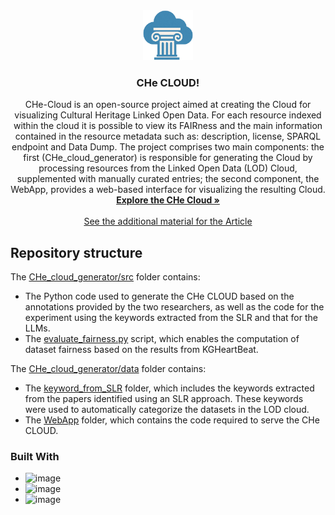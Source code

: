 <div align="center">
  <a href="https://github.com/github_username/repo_name">
    <img src="WebApp/frontend/che-cloud/public/favicon.png" alt="Logo" width="80" height="80">
  </a>

<h3 align="center">CHe CLOUD!</h3>

  <p align="center">
    CHe-Cloud is an open-source project aimed at creating the Cloud for visualizing Cultural Heritage Linked Open Data. For each resource indexed within the cloud it is possible to view its FAIRness and the main information contained in the resource metadata such as: description, license, SPARQL endpoint and Data Dump.
    The project comprises two main components: the first (CHe_cloud_generator) is responsible for generating the Cloud by processing resources from the Linked Open Data (LOD) Cloud, supplemented with manually curated entries; the second component, the WebApp, provides a web-based interface for visualizing the resulting Cloud.
    <br />
    <a href="http://isislab.it:12280/CHe-cloud/"><strong>Explore the CHe Cloud »</strong></a>
    <br />
    <br />
    <a href=gabrielet0.github.io/CHe-CLOUD/">See the additional material for the Article</a>
    <!-- &middot;
    <a href="https://github.com/github_username/repo_name/issues/new?labels=bug&template=bug-report---.md">Report Bug</a>
    &middot;
    <a href="https://github.com/github_username/repo_name/issues/new?labels=enhancement&template=feature-request---.md">Request Feature</a> !-->
  </p>
</div>

## Repository structure
The [CHe_cloud_generator/src](./CHe_cloud_generator/src/) folder contains:
- The Python code used to generate the CHe CLOUD based on the annotations provided by the two researchers, as well as the code for the experiment using the keywords extracted from the SLR and that for the LLMs.
- The [evaluate_fairness.py](./CHe_cloud_generator/src/evaluate_fairness.py) script, which enables the computation of dataset fairness based on the results from KGHeartBeat.

The [CHe_cloud_generator/data](./CHe_cloud_generator/data/) folder contains:
- The [keyword_from_SLR](./CHe_cloud_generator/data/keywords_from_SLR/) folder, which includes the keywords extracted from the papers identified using an SLR approach. These keywords were used to automatically categorize the datasets in the LOD cloud.
- The [WebApp](./WebApp/) folder, which contains the code required to serve the CHe CLOUD.

### Built With
* ![image](https://img.shields.io/badge/Python-FFD43B?style=for-the-badge&logo=python&logoColor=blue)
* ![image](https://img.shields.io/badge/React-20232A?style=for-the-badge&logo=react&logoColor=61DAFB)
* ![image](https://img.shields.io/badge/Node%20js-339933?style=for-the-badge&logo=nodedotjs&logoColor=white)
